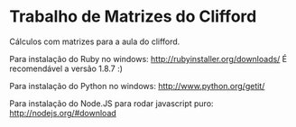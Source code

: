 Trabalho de Matrizes do Clifford
================================

Cálculos com matrizes para a aula do clifford.

Para instalação do Ruby no windows: http://rubyinstaller.org/downloads/ 
É recomendável a versão 1.8.7 :)

Para instalação do Python no windows: http://www.python.org/getit/

Para instalação do Node.JS para rodar javascript puro: http://nodejs.org/#download